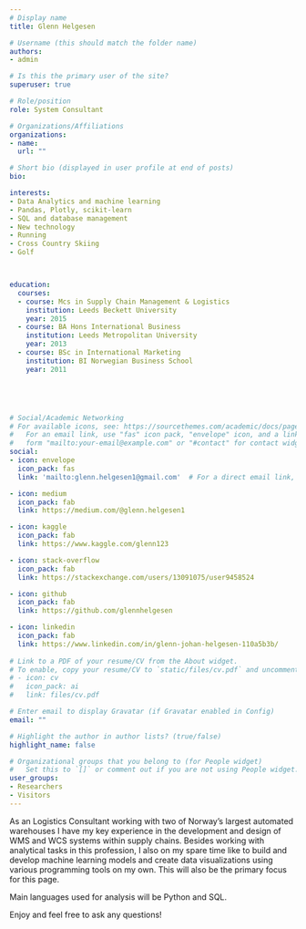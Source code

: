 ```yaml
---
# Display name
title: Glenn Helgesen

# Username (this should match the folder name)
authors:
- admin

# Is this the primary user of the site?
superuser: true

# Role/position
role: System Consultant

# Organizations/Affiliations
organizations:
- name: 
  url: ""

# Short bio (displayed in user profile at end of posts)
bio: 

interests:
- Data Analytics and machine learning
- Pandas, Plotly, scikit-learn
- SQL and database management
- New technology
- Running
- Cross Country Skiing
- Golf



education:
  courses:
  - course: Mcs in Supply Chain Management & Logistics
    institution: Leeds Beckett University
    year: 2015 
  - course: BA Hons International Business
    institution: Leeds Metropolitan University
    year: 2013
  - course: BSc in International Marketing
    institution: BI Norwegian Business School
    year: 2011





# Social/Academic Networking
# For available icons, see: https://sourcethemes.com/academic/docs/page-builder/#icons
#   For an email link, use "fas" icon pack, "envelope" icon, and a link in the
#   form "mailto:your-email@example.com" or "#contact" for contact widget.
social:
- icon: envelope
  icon_pack: fas
  link: 'mailto:glenn.helgesen1@gmail.com'  # For a direct email link, use "mailto:test@example.org".

- icon: medium
  icon_pack: fab
  link: https://medium.com/@glenn.helgesen1

- icon: kaggle
  icon_pack: fab
  link: https://www.kaggle.com/glenn123

- icon: stack-overflow
  icon_pack: fab
  link: https://stackexchange.com/users/13091075/user9458524

- icon: github
  icon_pack: fab
  link: https://github.com/glennhelgesen

- icon: linkedin
  icon_pack: fab
  link: https://www.linkedin.com/in/glenn-johan-helgesen-110a5b3b/
  
# Link to a PDF of your resume/CV from the About widget.
# To enable, copy your resume/CV to `static/files/cv.pdf` and uncomment the lines below.
# - icon: cv
#   icon_pack: ai
#   link: files/cv.pdf

# Enter email to display Gravatar (if Gravatar enabled in Config)
email: ""

# Highlight the author in author lists? (true/false)
highlight_name: false

# Organizational groups that you belong to (for People widget)
#   Set this to `[]` or comment out if you are not using People widget.
user_groups:
- Researchers
- Visitors
---
```


As an Logistics Consultant working with two of Norway’s largest automated warehouses I have my key experience in the development and design of WMS and WCS systems within supply chains. Besides working with analytical tasks in this profession, I also on my spare time like to build and develop machine learning models and create data visualizations using various programming tools on my own. This will also be the primary focus for this page. 

Main languages used for analysis will be Python and SQL.

Enjoy and feel free to ask any questions!
